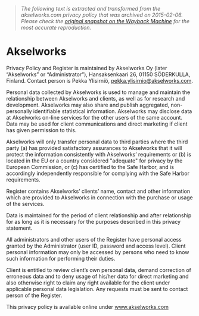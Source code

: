 > *The following text is extracted and transformed from the akselworks.com privacy policy that was archived on 2015-02-06. Please check the [original snapshot on the Wayback Machine](https://web.archive.org/web/20150206221706id_/https%3A//workspaces.akselworks.com/privacy_policy) for the most accurate reproduction.*

# Akselworks

Privacy Policy and Register is maintained by Akselworks Oy (later “Akselworks” or “Administrator”), Hansaksenkaari 26, 01150 SÖDERKULLA, Finland. Contact person is Pekka Ylisirniö, pekka.ylisirnio@akselworks.com.

Personal data collected by Akselworks is used to manage and maintain the relationship between Akselworks and clients, as well as for research and development. Akselworks may also share and publish aggregated, non-personally identifiable statistical information. Akselworks may disclose data at Akselworks on-line services for the other users of the same account. Data may be used for client communications and direct marketing if client has given permission to this.

Akselworks will only transfer personal data to third parties where the third party (a) has provided satisfactory assurances to Akselworks that it will protect the information consistently with Akselworks’ requirements or (b) is located in the EU or a country considered "adequate" for privacy by the European Commission, or (c) has certified to the Safe Harbor, and is accordingly independently responsible for complying with the Safe Harbor requirements.

Register contains Akselworks’ clients’ name, contact and other information which are provided to Akselworks in connection with the purchase or usage of the services.

Data is maintained for the period of client relationship and after relationship for as long as it is necessary for the purposes described in this privacy statement.

All administrators and other users of the Register have personal access granted by the Administrator (user ID, password and access level). Client personal information may only be accessed by persons who need to know such information for performing their duties.

Client is entitled to review client’s own personal data, demand correction of erroneous data and to deny usage of his/her data for direct marketing and also otherwise right to claim any right available for the client under applicable personal data legislation. Any requests must be sent to contact person of the Register.

This privacy policy is available online under www.akselworks.com
